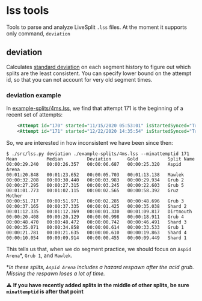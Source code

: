 # lss tools

Tools to parse and analyze LiveSplit `.lss` files. At the moment it supports only command, `deviation`

## deviation
Calculates [standard deviation](https://en.wikipedia.org/wiki/Standard_deviation) on each segment history to figure out which splits are the least consistent. You can specify lower bound on the attempt id, so that you can not account for very old segment times.

### deviation example
In [example-splits/4ms.lss](./example-splits/4ms.lss), we find that attempt 171 is the beginning of a recent set of attempts:
```xml
    <Attempt id="170" started="11/15/2020 05:53:01" isStartedSynced="True" ended="11/15/2020 05:56:00" isEndedSynced="True" />
    <Attempt id="171" started="12/22/2020 14:35:54" isStartedSynced="True" ended="12/22/2020 14:40:47" isEndedSynced="True" />
```

So, we are interested in how inconsistent we have been since then:
```
$ ./src/lss.py deviation ./example-splits/4ms.lss --minattemptid 171
Mean           Median         Deviation      Gold           Split Name
00:00:29.240   00:00:26.357   00:00:06.687   00:00:25.320   Aspid Arena
00:01:20.848   00:01:23.652   00:00:05.703   00:01:13.138   Mawlek
00:00:32.208   00:00:30.440   00:00:03.983   00:00:29.934   Grub 2
00:00:27.295   00:00:27.315   00:00:03.245   00:00:22.603   Grub 5
00:01:01.773   00:01:02.115   00:00:02.565   00:00:58.392   Gruz Mother
00:00:51.717   00:00:51.971   00:00:02.285   00:00:48.696   Grub 3
00:00:37.165   00:00:37.335   00:00:01.425   00:00:35.038   Shard 2
00:01:12.335   00:01:12.369   00:00:01.330   00:01:09.817   Dirtmouth
00:00:20.408   00:00:20.129   00:00:00.998   00:00:18.911   Grub 4
00:00:48.470   00:00:48.472   00:00:00.742   00:00:46.491   Shard 3
00:00:35.071   00:00:34.858   00:00:00.614   00:00:33.533   Grub 1
00:00:21.781   00:00:21.635   00:00:00.610   00:00:19.863   Shard 4
00:00:10.054   00:00:09.914   00:00:00.455   00:00:09.449   Shard 1

```

This tells us that, when we do segment practice, we should focus on `Aspid Arena`*, `Grub 1`, and `Mawlek`.

*_In these splits, `Aspid Arena` includes a hazard respawn after the acid grub. Missing the respawn loses a lot of time._

⚠ **If you have recently added splits in the middle of other splits, be sure `minattemptid` is after that point**
